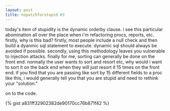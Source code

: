 ```yaml
---
layout: post
title: nopatchforstupid #3
---
```


today's item of stupidity is the dynamic orderby clause. i see this particular abomination all over the place when i'm refactoring procs, reports, etc. firstly, why is this bad? firstly, most people include a null check and then build a dyanmic sql statement to execute. dynamic sql should always be avoided if possible. secondly, using this methodology leaves you vulnerable to injection attacks. finally for me, sorting can generally be done on the front end. normally the user wants to sort and resort etc, why would i want to sort it on the back end when they will just resort it 15 times on the front end. if you find that you are passing like sort by 15 different fields to a proc like this, i would generally tell you that you are stupid and need to rethink your "solution."

on to the code.

{% gist a831ff32902382de90170cc76b871f42 %}